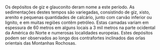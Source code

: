 ﻿Os depósitos de giz e glauconito deram nome a este período. As sedimentações destes tempos são variegadas, consistindo de giz, xisto, arenito e pequenas quantidades de calcário, junto com carvão inferior ou lignito, e em muitas regiões contêm petróleo. Estas camadas variam em espessura de 60 metros em alguns locais a 3 mil metros na parte ocidental da América do Norte e numerosas localidades europeias. Estes depósitos podem ser observados ao longo dos contrafortes inclinados das orlas orientais das Montanhas Rochosas.